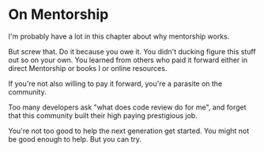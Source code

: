 # On Mentorship

I'm probably have a lot in this chapter about why mentorship works. 

But screw that. Do it because you owe it. You didn't ducking figure this stuff out so on your own. You learned from others who paid it forward either in direct Mentorship or books I or online resources.

If you're not also willing to pay it forward, you're a parasite on the community.

Too many developers ask "what does code review do for me", and forget that this community built their high paying prestigious job.

You're not too good to help the next generation get started. You might not be good enough to help. But you can try.

